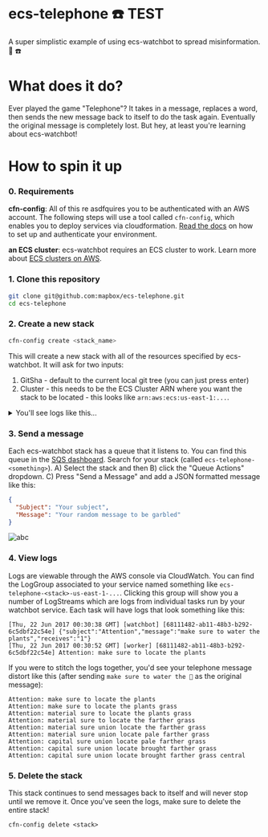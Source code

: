 # ecs-telephone ☎️ TEST

A super simplistic example of using ecs-watchbot to spread misinformation. :robot: :telephone:

# What does it do?

Ever played the game "Telephone"? It takes in a message, replaces a word, then sends the new message back to itself to do the task again. Eventually the original message is completely lost. But hey, at least you're learning about ecs-watchbot!

# How to spin it up

### 0. Requirements

**cfn-config**: All of this re asdfquires you to be authenticated with an AWS account. The following steps will use a tool called `cfn-config`, which enables you to deploy services via cloudformation. [Read the docs](https://github.com/mapbox/cfn-config) on how to set up and authenticate your environment.

**an ECS cluster**: ecs-watchbot requires an ECS cluster to work. Learn more about [ECS clusters on AWS](https://aws.amazon.com/ecs/).

### 1. Clone this repository

```bash
git clone git@github.com:mapbox/ecs-telephone.git
cd ecs-telephone
```

### 2. Create a new stack

```bash
cfn-config create <stack_name>
```

This will create a new stack with all of the resources specified by ecs-watchbot. It will ask for two inputs:

1. GitSha - default to the current local git tree (you can just press enter)
1. Cluster - this needs to be the ECS Cluster ARN where you want the stack to be located - this looks like `arn:aws:ecs:us-east-1:...`.

<details>
<summary>You'll see logs like this...</summary>

<pre></code>~/mapbox/ecs-telephone[master]$ cfn-config create howdy
23:28:03Z us-east-1: creating stack ecs-telephone-howdy
? Saved configurations New configuration
? GitSha: 87bb477ec710c8f7226b364dd465fa1a30227726
? Cluster: arn:aws:ecs:us-east-1:....
? Ready to create the stack? Yes
23:28:15Z us-east-1: CREATE_IN_PROGRESS ecs-telephone-howdy: User Initiated
23:28:17Z us-east-1: CREATE_IN_PROGRESS WatchbotDeadLetterQueue
23:28:19Z us-east-1: CREATE_IN_PROGRESS WatchbotNotificationTopic
23:28:19Z us-east-1: CREATE_IN_PROGRESS WatchbotTaskEventQueue
...
more
...
23:30:29Z us-east-1: CREATE_COMPLETE WatchbotService
23:30:29Z us-east-1: CREATE_COMPLETE WatchbotTaskEventQueuePolicy
23:30:32Z us-east-1: CREATE_COMPLETE ecs-telephone-howdy
</code></pre>

</details>

### 3. Send a message

Each ecs-watchbot stack has a queue that it listens to. You can find this queue in the [SQS dashboard](https://console.aws.amazon.com/sqs/home?region=us-east-1). Search for your stack (called `ecs-telephone-<something>`). A) Select the stack and then B) click the "Queue Actions" dropdown. C) Press "Send a Message" and add a JSON formatted message like this:

```JSON
{
  "Subject": "Your subject",
  "Message": "Your random message to be garbled"
}
```

![abc](https://user-images.githubusercontent.com/1943001/27412508-f6b79500-56a9-11e7-8e03-6c881fe45748.png)

### 4. View logs

Logs are viewable through the AWS console via CloudWatch. You can find the LogGroup associated to your service named something like `ecs-telephone-<stack>-us-east-1-...`. Clicking this group will show you a number of LogStreams which are logs from individual tasks run by your watchbot service. Each task will have logs that look something like this:

```
[Thu, 22 Jun 2017 00:30:38 GMT] [watchbot] [68111482-ab11-48b3-b292-6c5dbf22c54e] {"subject":"Attention","message":"make sure to water the plants","receives":"1"}
[Thu, 22 Jun 2017 00:30:52 GMT] [worker] [68111482-ab11-48b3-b292-6c5dbf22c54e] Attention: make sure to locate the plants
```

If you were to stitch the logs together, you'd see your telephone message distort like this (after sending `make sure to water the 🌿` as the original message):
 
```
Attention: make sure to locate the plants
Attention: make sure to locate the plants grass
Attention: material sure to locate the plants grass
Attention: material sure to locate the farther grass
Attention: material sure union locate the farther grass
Attention: material sure union locate pale farther grass
Attention: capital sure union locate pale farther grass
Attention: capital sure union locate brought farther grass
Attention: capital sure union locate brought farther grass central
```

### 5. Delete the stack

This stack continues to send messages back to itself and will never stop until we remove it. Once you've seen the logs, make sure to delete the entire stack!

```
cfn-config delete <stack>
```
